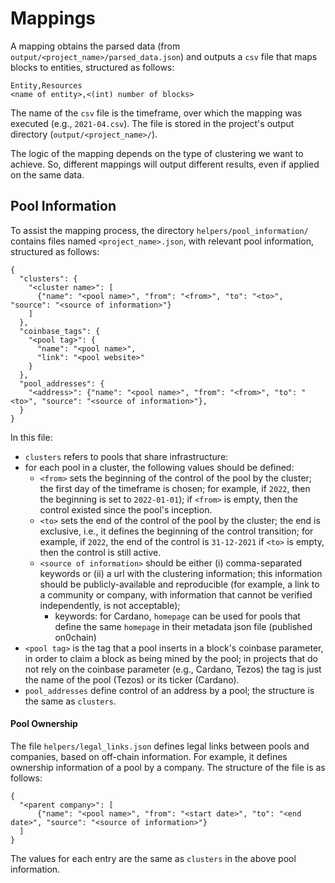 # Mappings

A mapping obtains the parsed data (from `output/<project_name>/parsed_data.json`) and outputs a `csv` file that maps
blocks to entities, structured as follows:

```
Entity,Resources
<name of entity>,<(int) number of blocks>
```

The name of the `csv` file is the timeframe, over which the mapping was executed (e.g., `2021-04.csv`). The file is stored in the
project's output directory (`output/<project_name>/`).

The logic of the mapping depends on the type of clustering we want to achieve. So, different mappings will output
different results, even if applied on the same data.

## Pool Information

To assist the mapping process, the directory `helpers/pool_information/` contains files named `<project_name>.json`, with
relevant pool information, structured as follows:

```
{
  "clusters": {
    "<cluster name>": [
      {"name": "<pool name>", "from": "<from>", "to": "<to>", "source": "<source of information>"}
    ]
  },
  "coinbase_tags": {
    "<pool tag>": {
      "name": "<pool name>",
      "link": "<pool website>"
    }
  },
  "pool_addresses": {
    "<address>": {"name": "<pool name>", "from": "<from>", "to": "<to>", "source": "<source of information>"},
  }
}
```

In this file:

- `clusters` refers to pools that share infrastructure:
- for each pool in a cluster, the following values should be defined:
  - `<from>` sets the beginning of the control of the pool by the cluster; the first
    day of the timeframe is chosen; for example, if `2022`, then the beginning is set
    to `2022-01-01`); if `<from>` is empty, then the control existed since the
    pool's inception.
  - `<to>` sets the end of the control of the pool by the cluster; the end is
    exclusive, i.e., it defines the beginning of the control transition; for
    example, if `2022`, the end of the control is `31-12-2021`
    if `<to>` is empty, then the control is still active.
  - `<source of information>` should be either (i) comma-separated keywords or (ii) a url with the clustering information; this information should be publicly-available and reproducible (for example, a link to a community or company, with information that cannot be verified independently, is not acceptable);
    - keywords: for Cardano, `homepage` can be used for pools that define the
      same `homepage` in their metadata json file (published on0chain)
- `<pool tag>` is the tag that a pool inserts in a block's coinbase parameter, in order to claim a block as being mined by the pool; in projects that do not rely on the coinbase parameter (e.g., Cardano, Tezos) the tag is just the name of the pool (Tezos) or its ticker (Cardano).
- `pool_addresses` define control of an address by a pool; the structure is the same as `clusters`.

#### Pool Ownership

The file `helpers/legal_links.json` defines legal links between pools and companies, based on off-chain information.
For example, it defines ownership information of a pool by a company.
The structure of the file is as follows:

```
{
  "<parent company>": [
      {"name": "<pool name>", "from": "<start date>", "to": "<end date>", "source": "<source of information>"}
  ]
}
```

The values for each entry are the same as `clusters` in the above pool information.
